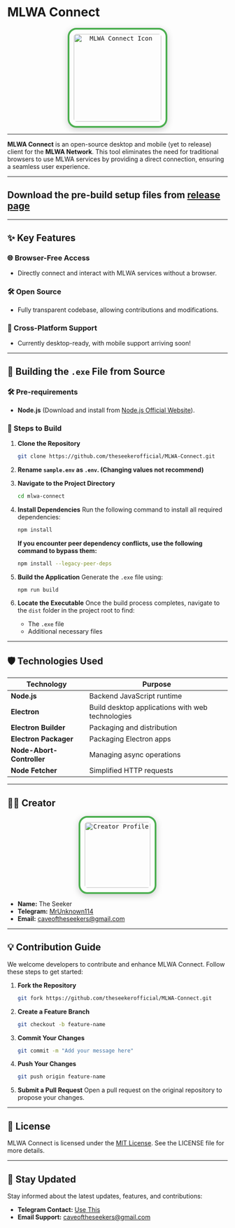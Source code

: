 # MLWA Connect

<p align="center">
  <a href="https://github.com/theseekerofficial">
    <kbd>
      <img width="200" src="https://i.ibb.co/W6xpkwN/favicon.png" alt="MLWA Connect Icon" style="border: 4px solid #4CAF50; border-radius: 20px; padding: 10px; box-shadow: 0 4px 15px rgba(0,0,0,0.2);">
    </kbd>
  </a>
</p>

---

**MLWA Connect** is an open-source desktop and mobile (yet to release) client for the **MLWA Network**. This tool eliminates the need for traditional browsers to use MLWA services by providing a direct connection, ensuring a seamless user experience.

---
## Download the pre-build setup files from [release page](https://github.com/theseekerofficial/MLWA-Connect/releases)

---

## ✨ Key Features

### 🌐 Browser-Free Access
- Directly connect and interact with MLWA services without a browser.

### 🛠️ Open Source
- Fully transparent codebase, allowing contributions and modifications.

### 📱 Cross-Platform Support
- Currently desktop-ready, with mobile support arriving soon!

---

## 🚀 Building the `.exe` File from Source

### 🛠️ Pre-requirements
- **Node.js** (Download and install from [Node.js Official Website](https://nodejs.org)).

### 📝 Steps to Build

1. **Clone the Repository**
   ```bash
   git clone https://github.com/theseekerofficial/MLWA-Connect.git
   ```

2. **Rename `sample.env` as `.env`. (Changing values not recommend)**

3. **Navigate to the Project Directory**
   ```bash
   cd mlwa-connect
   ```

4. **Install Dependencies**
   Run the following command to install all required dependencies:
   ```bash
   npm install
   ```
   __If you encounter peer dependency conflicts, use the following command to bypass them:__
   ```bash
   npm install --legacy-peer-deps
   ```

5. **Build the Application**
   Generate the `.exe` file using:
   ```bash
   npm run build
   ```

6. **Locate the Executable**
   Once the build process completes, navigate to the `dist` folder in the project root to find:
    - The `.exe` file
    - Additional necessary files

---

## 🛡️ Technologies Used

| Technology                | Purpose                                          |
|---------------------------|--------------------------------------------------|
| **Node.js**               | Backend JavaScript runtime                       |
| **Electron**              | Build desktop applications with web technologies |
| **Electron Builder**      | Packaging and distribution                       |
| **Electron Packager**     | Packaging Electron apps                          |
| **Node-Abort-Controller** | Managing async operations                        |
| **Node Fetcher**          | Simplified HTTP requests                         |

---

## 🧑‍💻 Creator

<p align="center">
  <a href="https://github.com/theseekerofficial">
    <kbd>
      <img width="150" src="https://telegra.ph/file/427ce80574e3b159272d1.jpg" alt="Creator Profile" style="border: 4px solid #4CAF50; border-radius: 20px; padding: 10px; box-shadow: 0 4px 15px rgba(0,0,0,0.2);">
    </kbd>
  </a>
</p>

- **Name:** The Seeker
- **Telegram:** [MrUnknown114](https://t.me/MrUnknown114)
- **Email:** [caveoftheseekers@gmail.com](mailto:caveoftheseekers@gmail.com)

---

## 💡 Contribution Guide

We welcome developers to contribute and enhance MLWA Connect. Follow these steps to get started:

1. **Fork the Repository**
   ```bash
   git fork https://github.com/theseekerofficial/MLWA-Connect.git
   ```

2. **Create a Feature Branch**
   ```bash
   git checkout -b feature-name
   ```

3. **Commit Your Changes**
   ```bash
   git commit -m "Add your message here"
   ```

4. **Push Your Changes**
   ```bash
   git push origin feature-name
   ```

5. **Submit a Pull Request**
   Open a pull request on the original repository to propose your changes.

---

## 📜 License

MLWA Connect is licensed under the [MIT License](./LICENSE.md). See the LICENSE file for more details.

---

## 🎉 Stay Updated

Stay informed about the latest updates, features, and contributions:

- **Telegram Contact:** [Use This](https://t.me/MrUnknown114)
- **Email Support:** [caveoftheseekers@gmail.com](mailto:caveoftheseekers@gmail.com)

